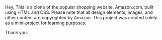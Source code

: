 Hey, This is a clone of the popular shopping website, Amazon.com, built using HTML and CSS. 
Please note that all design elements, images, and other content are copyrighted by Amazon. 
This project was created solely as a mini-project for learning purposes.

Thank you.